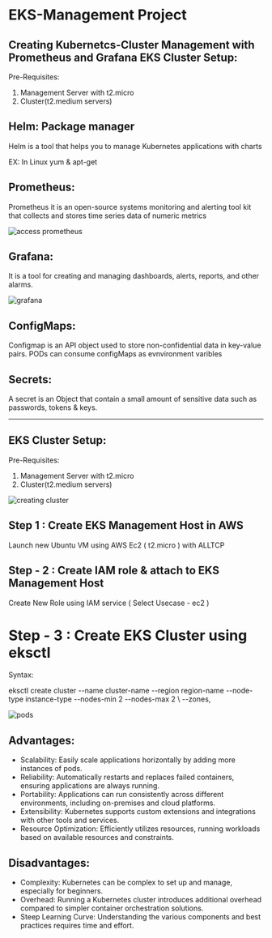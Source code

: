 # EKS-Management Project

Creating Kubernetcs-Cluster Management with Prometheus and Grafana
EKS Cluster Setup:
-----------------
Pre-Requisites:
1) Management Server with t2.micro
2) Cluster(t2.medium servers)

Helm: Package manager
----
Helm is a tool that helps you to manage Kubernetes applications with charts

EX: In Linux yum & apt-get

Prometheus:
-----------
Prometheus it is an open-source systems monitoring and alerting tool kit that collects and stores time series data of numeric metrics

![access prometheus](https://github.com/user-attachments/assets/f9f3176f-00c5-49ab-a760-4bc9e4fe22cb)


Grafana:
-------
It is a tool for creating and managing dashboards, alerts, reports, and other alarms.

![grafana](https://github.com/user-attachments/assets/8562d746-126d-44ea-8b0e-5c79bdf6bf1b)

ConfigMaps:
----------
Configmap is an API object used to store non-confidential data in key-value pairs. PODs can consume configMaps as evnvironment varibles

Secrets:
-------
A secret is an Object that contain a small amount of sensitive data such as passwords, tokens & keys.

------------------------------------------------------------------------------------
EKS Cluster Setup:
-----------------
Pre-Requisites:
1) Management Server with t2.micro
2) Cluster(t2.medium servers)

![creating cluster](https://github.com/user-attachments/assets/239b0905-d747-4deb-9460-403df47fe789)

Step 1 : Create EKS Management Host in AWS
-------
Launch new Ubuntu VM using AWS Ec2 ( t2.micro ) with ALLTCP

Step - 2 : Create IAM role & attach to EKS Management Host
---------
Create New Role using IAM service ( Select Usecase - ec2 )

Step - 3 : Create EKS Cluster using eksctl
============================================
Syntax:

eksctl create cluster --name cluster-name
--region region-name
--node-type instance-type
--nodes-min 2
--nodes-max 2 \ --zones,

![pods](https://github.com/user-attachments/assets/a614e390-bedc-4136-a0c8-ab19430af1ef)


Advantages:
----------
- Scalability: Easily scale applications horizontally by adding more instances of pods.
- Reliability: Automatically restarts and replaces failed containers, ensuring applications are always running.
- Portability: Applications can run consistently across different environments, including on-premises and cloud platforms.
- Extensibility: Kubernetes supports custom extensions and integrations with other tools and services.
- Resource Optimization: Efficiently utilizes resources, running workloads based on available resources and constraints.

Disadvantages:
-------------
- Complexity: Kubernetes can be complex to set up and manage, especially for beginners.
- Overhead: Running a Kubernetes cluster introduces additional overhead compared to simpler container orchestration solutions.
- Steep Learning Curve: Understanding the various components and best practices requires time and effort.
